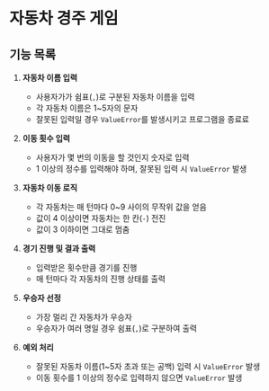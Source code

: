 # 자동차 경주 게임

## 기능 목록

1. **자동차 이름 입력**
   - 사용자가가 쉼표(`,`)로 구분된 자동차 이름을 입력
   - 각 자동차 이름은 1~5자의 문자
   - 잘못된 입력일 경우 `ValueError`를 발생시키고 프로그램을 종료료

2. **이동 횟수 입력**
   - 사용자가 몇 번의 이동을 할 것인지 숫자로 입력
   - 1 이상의 정수를 입력해야 하며, 잘못된 입력 시 `ValueError` 발생

3. **자동차 이동 로직**
   - 각 자동차는 매 턴마다 0~9 사이의 무작위 값을 얻음
   - 값이 4 이상이면 자동차는 한 칸(`-`) 전진
   - 값이 3 이하이면 그대로 멈춤

4. **경기 진행 및 결과 출력**
   - 입력받은 횟수만큼 경기를 진행
   - 매 턴마다 각 자동차의 진행 상태를 출력

5. **우승자 선정**
   - 가장 멀리 간 자동차가 우승자
   - 우승자가 여러 명일 경우 쉼표(`,`)로 구분하여 출력

6. **예외 처리**
   - 잘못된 자동차 이름(1~5자 초과 또는 공백) 입력 시 `ValueError` 발생
   - 이동 횟수를 1 이상의 정수로 입력하지 않으면 `ValueError` 발생